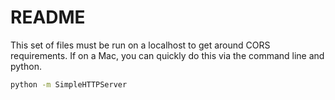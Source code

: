 # README

This set of files must be run on a localhost to get around CORS requirements. If on a Mac, you can quickly do this via the command line and python.

~~~sh
python -m SimpleHTTPServer
~~~
